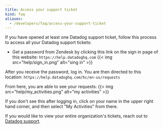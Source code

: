 ```yaml
---
title: Access your support ticket
kind: faq
aliases:
  - /developers/faq/access-your-support-ticket
---
```


If you have opened at least one Datadog support ticket, follow this process to access all your Datadog support tickets:

* Get a password from Zendesk by clicking this link on the sign in page of this website: `https://help.datadoghq.com`
    {{< img src="help/sign_in.png" alt="sing in"  >}}

After you receive the password, log in. You are then directed to this location: `https://help.datadoghq.com/hc/en-us/requests`

From here, you are able to see your requests:
    {{< img src="help/my_activities.png" alt="my activities"  >}}

If you don't see this after logging in, click on your name in the upper right hand corner, and then select "My Activities" from there.

If you would like to view your entire organization's tickets, reach out to [Datadog support][1].

[1]: /help
